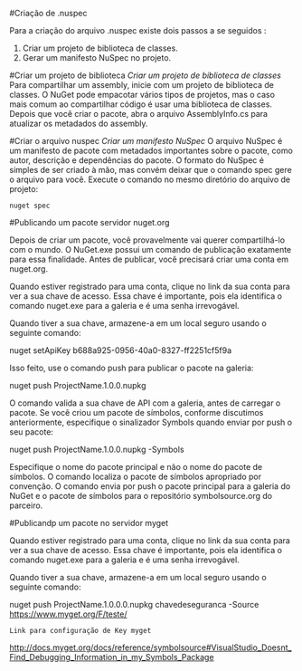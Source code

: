 #Criação de .nuspec

Para a criação do arquivo .nuspec existe dois passos a se seguidos :

1. Criar um projeto de biblioteca de classes.
2. Gerar um manifesto NuSpec no projeto.

#Criar um projeto de biblioteca
*Criar um projeto de biblioteca de classes* Para compartilhar um assembly, inicie com um projeto de biblioteca de classes. O NuGet pode empacotar vários tipos de projetos, mas o caso mais comum ao compartilhar código é usar uma biblioteca de classes. Depois que você criar o pacote, abra o arquivo AssemblyInfo.cs para atualizar os metadados do assembly.

#Criar o arquivo nuspec
*Criar um manifesto NuSpec* O arquivo NuSpec é um manifesto de pacote com metadados importantes sobre o pacote, como autor, descrição e dependências do pacote. O formato do NuSpec é simples de ser criado à mão, mas convém deixar que o comando spec gere o arquivo para você. Execute o comando no mesmo diretório do arquivo de projeto: 

```
nuget spec
```


#Publicando um pacote servidor nuget.org

Depois de criar um pacote, você provavelmente vai querer compartilhá-lo com o mundo. O NuGet.exe possui um comando de publicação exatamente para essa finalidade. Antes de publicar, você precisará criar uma conta em nuget.org.

Quando estiver registrado para uma conta, clique no link da sua conta para ver a sua chave de acesso. Essa chave é importante, pois ela identifica o comando nuget.exe para a galeria e é uma senha irrevogável.

Quando tiver a sua chave, armazene-a em um local seguro usando o seguinte comando:

nuget setApiKey b688a925-0956-40a0-8327-ff2251cf5f9a

Isso feito, use o comando push para publicar o pacote na galeria:

nuget push ProjectName.1.0.0.nupkg

O comando valida a sua chave de API com a galeria, antes de carregar o pacote. Se você criou um pacote de símbolos, conforme discutimos anteriormente, especifique o sinalizador Symbols quando enviar por push o seu pacote:

nuget push ProjectName.1.0.0.nupkg -Symbols

Especifique o nome do pacote principal e não o nome do pacote de símbolos. O comando localiza o pacote de símbolos apropriado por convenção. O comando envia por push o pacote principal para a galeria do NuGet e o pacote de símbolos para o repositório symbolsource.org do parceiro.


#Publicandp um pacote no servidor myget 

Quando estiver registrado para uma conta, clique no link da sua conta para ver a sua chave de acesso. Essa chave é importante, pois ela identifica o comando nuget.exe para a galeria e é uma senha irrevogável.

Quando tiver a sua chave, armazene-a em um local seguro usando o seguinte comando:

nuget push ProjectName.1.0.0.0.nupkg chavedeseguranca -Source https://www.myget.org/F/teste/



```
Link para configuração de Key myget
```
http://docs.myget.org/docs/reference/symbolsource#VisualStudio_Doesnt_Find_Debugging_Information_in_my_Symbols_Package


